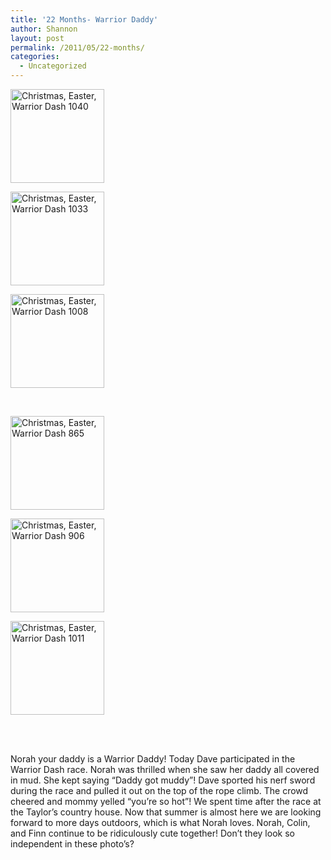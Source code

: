 ```yaml
---
title: '22 Months- Warrior Daddy'
author: Shannon
layout: post
permalink: /2011/05/22-months/
categories:
  - Uncategorized
---
```

<div id='gallery-2' class='gallery galleryid-1762 gallery-columns-3 gallery-size-thumbnail'>
  <dl class='gallery-item'>
    <dt class='gallery-icon portrait'>
      <a href='http://braunerpots.com/blog/2011/05/22-months/christmas-easter-warrior-dash-1040/'><img width="150" height="150" src="http://braunerpots.com/blog/wp-content/uploads/2011/06/Christmas-Easter-Warrior-Dash-1040-150x150.jpg" class="attachment-thumbnail" alt="Christmas, Easter, Warrior Dash 1040" /></a>
    </dt>
  </dl>
  
  <dl class='gallery-item'>
    <dt class='gallery-icon landscape'>
      <a href='http://braunerpots.com/blog/2011/05/22-months/christmas-easter-warrior-dash-1033/'><img width="150" height="150" src="http://braunerpots.com/blog/wp-content/uploads/2011/06/Christmas-Easter-Warrior-Dash-1033-150x150.jpg" class="attachment-thumbnail" alt="Christmas, Easter, Warrior Dash 1033" /></a>
    </dt>
  </dl>
  
  <dl class='gallery-item'>
    <dt class='gallery-icon portrait'>
      <a href='http://braunerpots.com/blog/2011/05/22-months/christmas-easter-warrior-dash-1008/'><img width="150" height="150" src="http://braunerpots.com/blog/wp-content/uploads/2011/06/Christmas-Easter-Warrior-Dash-1008-150x150.jpg" class="attachment-thumbnail" alt="Christmas, Easter, Warrior Dash 1008" /></a>
    </dt>
  </dl>
  
  <br style="clear: both" /><dl class='gallery-item'>
    <dt class='gallery-icon portrait'>
      <a href='http://braunerpots.com/blog/2011/05/22-months/christmas-easter-warrior-dash-865/'><img width="150" height="150" src="http://braunerpots.com/blog/wp-content/uploads/2011/06/Christmas-Easter-Warrior-Dash-865-150x150.jpg" class="attachment-thumbnail" alt="Christmas, Easter, Warrior Dash 865" /></a>
    </dt>
  </dl>
  
  <dl class='gallery-item'>
    <dt class='gallery-icon portrait'>
      <a href='http://braunerpots.com/blog/2011/05/22-months/christmas-easter-warrior-dash-906/'><img width="150" height="150" src="http://braunerpots.com/blog/wp-content/uploads/2011/05/Christmas-Easter-Warrior-Dash-906-150x150.jpg" class="attachment-thumbnail" alt="Christmas, Easter, Warrior Dash 906" /></a>
    </dt>
  </dl>
  
  <dl class='gallery-item'>
    <dt class='gallery-icon portrait'>
      <a href='http://braunerpots.com/blog/2011/05/22-months/christmas-easter-warrior-dash-1011/'><img width="150" height="150" src="http://braunerpots.com/blog/wp-content/uploads/2011/05/Christmas-Easter-Warrior-Dash-1011-150x150.jpg" class="attachment-thumbnail" alt="Christmas, Easter, Warrior Dash 1011" /></a>
    </dt>
  </dl>
  
  <br style="clear: both" /> <br style='clear: both;' />
</div>

  
Norah your daddy is a Warrior Daddy! Today Dave participated in the Warrior Dash race. Norah was thrilled when she saw her daddy all covered in mud. She kept saying &#8220;Daddy got muddy&#8221;! Dave sported his nerf sword during the race and pulled it out on the top of the rope climb. The crowd cheered and mommy yelled &#8220;you&#8217;re so hot&#8221;! We spent time after the race at the Taylor&#8217;s country house. Now that summer is almost here we are looking forward to more days outdoors, which is what Norah loves. Norah, Colin, and Finn continue to be ridiculously cute together! Don&#8217;t they look so independent in these photo&#8217;s?